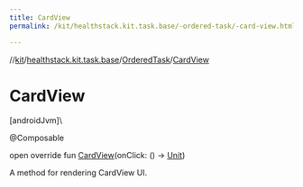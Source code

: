 ```yaml
---
title: CardView
permalink: /kit/healthstack.kit.task.base/-ordered-task/-card-view.html

---
```

//[kit](/kit.html)/[healthstack.kit.task.base](../index.html)/[OrderedTask](index.html)/[CardView](-card-view.html)



# CardView



[androidJvm]\




@Composable



open override fun [CardView](-card-view.html)(onClick: () -&gt; [Unit](https://kotlinlang.org/api/latest/jvm/stdlib/kotlin/-unit/index.html))



A method for rendering CardView UI.




